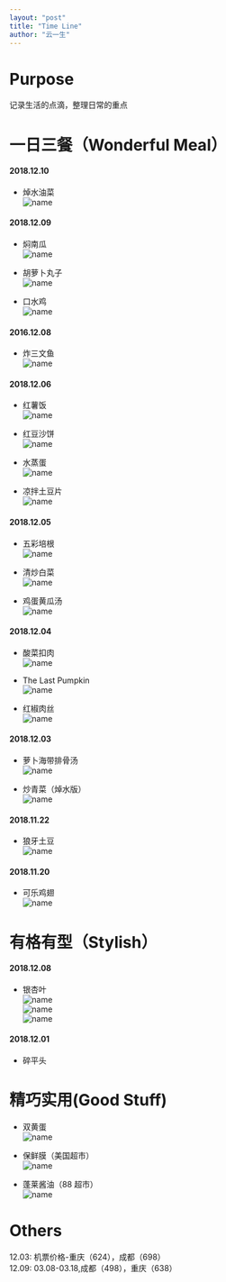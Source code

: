 ```yaml
---
layout: "post"
title: "Time Line"
author: "云一生"
---
```

# Purpose
记录生活的点滴，整理日常的重点

# 一日三餐（Wonderful Meal）
#### 2018.12.10  
- 焯水油菜  
![name](https://raw.githubusercontent.com/YUNYISHENG/episode/gh-pages/_assets/images/lifestyle/%E7%84%AF%E7%82%92%E6%B2%B9%E8%8F%9C.jpeg)  

#### 2018.12.09  
- 焖南瓜  
![name](https://raw.githubusercontent.com/YUNYISHENG/episode/gh-pages/_assets/images/lifestyle/%E7%84%96%E5%8D%97%E7%93%9C.jpeg)  

- 胡萝卜丸子  
![name](https://raw.githubusercontent.com/YUNYISHENG/episode/gh-pages/_assets/images/lifestyle/%E8%83%A1%E8%90%9D%E5%8D%9C%E4%B8%B8%E5%AD%90.jpeg)  

- 口水鸡  
![name](https://raw.githubusercontent.com/YUNYISHENG/episode/gh-pages/_assets/images/lifestyle/%E5%8F%A3%E6%B0%B4%E9%B8%A1.jpeg)  

#### 2016.12.08  
- 炸三文鱼  
![name](https://raw.githubusercontent.com/YUNYISHENG/episode/gh-pages/_assets/images/lifestyle/%E7%82%B8%E4%B8%89%E6%96%87%E9%B1%BC.jpeg)  

#### 2018.12.06  
- 红薯饭  
![name](https://raw.githubusercontent.com/YUNYISHENG/episode/gh-pages/_assets/images/lifestyle/%E7%BA%A2%E8%96%AF%E9%A5%AD.jpeg)

- 红豆沙饼  
![name](https://github.com/YUNYISHENG/episode/blob/gh-pages/_assets/images/lifestyle/%E7%BA%A2%E8%B1%86%E6%B2%99%E9%A5%BC.jpeg)  

- 水蒸蛋  
![name](https://raw.githubusercontent.com/YUNYISHENG/episode/gh-pages/_assets/images/lifestyle/%E6%B0%B4%E8%92%B8%E8%9B%8B.jpeg)  

- 凉拌土豆片  
![name](https://raw.githubusercontent.com/YUNYISHENG/episode/gh-pages/_assets/images/lifestyle/%E5%87%89%E6%8B%8C%E5%9C%9F%E8%B1%86%E7%89%87.jpeg)  

#### 2018.12.05  
- 五彩培根  
![name](https://raw.githubusercontent.com/YUNYISHENG/episode/gh-pages/_assets/images/lifestyle/%E4%BA%94%E5%BD%A9%E5%9F%B9%E6%A0%B9.jpeg)

- 清炒白菜  
![name](https://raw.githubusercontent.com/YUNYISHENG/episode/gh-pages/_assets/images/lifestyle/%E6%B8%85%E7%82%92%E7%99%BD%E8%8F%9C.jpeg)  

- 鸡蛋黄瓜汤  
![name](https://raw.githubusercontent.com/YUNYISHENG/episode/gh-pages/_assets/images/lifestyle/%E9%B8%A1%E8%9B%8B%E9%BB%84%E7%93%9C%E6%B1%A4.jpeg)  

#### 2018.12.04  
- 酸菜扣肉  
![name](https://raw.githubusercontent.com/YUNYISHENG/episode/gh-pages/_assets/images/lifestyle/%E9%85%B8%E8%8F%9C%E6%89%A3%E8%82%89.jpeg)  

- The Last Pumpkin  
![name](https://raw.githubusercontent.com/YUNYISHENG/episode/gh-pages/_assets/images/lifestyle/The%20Last%20Pumpkin.jpeg)   

- 红椒肉丝  
![name](https://raw.githubusercontent.com/YUNYISHENG/episode/gh-pages/_assets/images/lifestyle/%E7%BA%A2%E6%A4%92%E8%82%89%E4%B8%9D.jpeg)  


#### 2018.12.03  
- 萝卜海带排骨汤  
![name](https://raw.githubusercontent.com/YUNYISHENG/episode/gh-pages/_assets/images/lifestyle/%E8%90%9D%E5%8D%9C%E6%B5%B7%E5%B8%A6%E6%8E%92%E9%AA%A8%E6%B1%A4.jpeg)  

- 炒青菜（焯水版）  
![name](https://raw.githubusercontent.com/YUNYISHENG/episode/gh-pages/_assets/images/lifestyle/%E7%82%92%E9%9D%92%E8%8F%9C_%E6%B0%B4%E7%85%AE%E7%89%88%E6%9C%AC.jpeg)  

#### 2018.11.22
- 狼牙土豆  
![name](https://raw.githubusercontent.com/YUNYISHENG/episode/gh-pages/_assets/images/lifestyle/%E7%8B%BC%E7%89%99%E5%9C%9F%E8%B1%86.jpeg)

#### 2018.11.20
- 可乐鸡翅  
![name](https://raw.githubusercontent.com/YUNYISHENG/episode/gh-pages/_assets/images/lifestyle/%E5%8F%AF%E4%B9%90%E9%B8%A1%E7%BF%85.jpeg)

# 有格有型（Stylish）
#### 2018.12.08
- 银杏叶  
![name](https://raw.githubusercontent.com/YUNYISHENG/episode/gh-pages/_assets/images/lifestyle/craft/%E9%93%B6%E6%9D%8F%E5%8F%B61.jpeg)  
![name](https://raw.githubusercontent.com/YUNYISHENG/episode/gh-pages/_assets/images/lifestyle/craft/%E9%93%B6%E6%9D%8F%E5%8F%B62.jpeg)  
![name](https://raw.githubusercontent.com/YUNYISHENG/episode/gh-pages/_assets/images/lifestyle/craft/%E9%93%B6%E6%9D%8F%E5%8F%B63.jpeg)  

#### 2018.12.01
- 碎平头

# 精巧实用(Good Stuff)  
- 双黄蛋  
![name](https://raw.githubusercontent.com/YUNYISHENG/episode/gh-pages/_assets/images/lifestyle/%E5%8F%8C%E9%BB%84%E8%9B%8B.jpeg)  

- 保鲜膜（美国超市）  
![name](https://raw.githubusercontent.com/YUNYISHENG/episode/gh-pages/_assets/images/lifestyle/%E4%BF%9D%E9%B2%9C%E8%86%9C.jpeg)  

- 蓬莱酱油（88 超市）  
![name](https://raw.githubusercontent.com/YUNYISHENG/episode/gh-pages/_assets/images/lifestyle/%E8%93%AC%E8%8E%B1%E9%85%B1%E6%B2%B9.jpeg)

# Others
12.03: 机票价格-重庆（624），成都（698）  
12.09: 03.08-03.18,成都（498），重庆（638）
